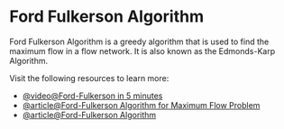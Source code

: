 # Ford Fulkerson Algorithm

Ford Fulkerson Algorithm is a greedy algorithm that is used to find the maximum flow in a flow network. It is also known as the Edmonds-Karp Algorithm.

Visit the following resources to learn more:

- [@video@Ford-Fulkerson in 5 minutes](https://www.youtube.com/watch?v=Tl90tNtKvxs)
- [@article@Ford-Fulkerson Algorithm for Maximum Flow Problem](https://www.geeksforgeeks.org/ford-fulkerson-algorithm-for-maximum-flow-problem/)
- [@article@Ford-Fulkerson Algorithm](https://www.programiz.com/dsa/ford-fulkerson-algorithm)
